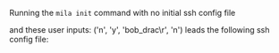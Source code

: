 Running the `mila init` command with no initial ssh config file

and these user inputs: ('n', 'y', 'bob_drac\r', 'n')
leads the following ssh config file:

```

```
